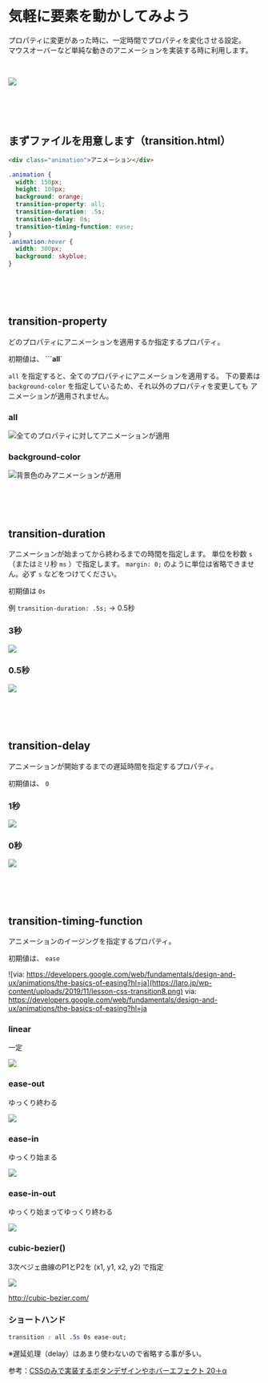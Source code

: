 # 気軽に要素を動かしてみよう


プロパティに変更があった時に、一定時間でプロパティを変化させる設定。  
マウスオーバーなど単純な動きのアニメーションを実装する時に利用します。

<br>

![](https://laro.jp/wp-content/uploads/2019/11/lesson-css-transition1.gif)

<br><br><br>

## まずファイルを用意します（transition.html）

```html
<div class="animation">アニメーション</div>
```
```css
.animation {
  width: 150px;
  height: 100px;
  background: orange;
  transition-property: all;
  transition-duration: .5s;
  transition-delay: 0s;
  transition-timing-function: ease;
}
.animation:hover {
  width: 300px;
  background: skyblue;
}
```

<br><br><br>

## transition-property

どのプロパティにアニメーションを適用するか指定するプロパティ。

初期値は、 ```**all**` 

 `all`  を指定すると、全てのプロパティにアニメーションを適用する。
下の要素は  `background-color`  を指定しているため、それ以外のプロパティを変更しても
アニメーションが適用されません。


### all

![全てのプロパティに対してアニメーションが適用](https://laro.jp/wp-content/uploads/2019/11/lesson-css-transition2.gif)


### background-color

![背景色のみアニメーションが適用](https://laro.jp/wp-content/uploads/2019/11/lesson-css-transition3.gif)

<br><br><br>

## transition-duration

アニメーションが始まってから終わるまでの時間を指定します。
単位を秒数  `s` （またはミリ秒 `ms` ）で指定します。 `margin: 0;` のように単位は省略できません。必ず  `s` などをつけてください。

初期値は  `0s` 

例 
 `transition-duration: .5s;`   → 0.5秒

### 3秒

![](https://laro.jp/wp-content/uploads/2019/11/lesson-css-transition4.gif)

### 0.5秒

![](https://laro.jp/wp-content/uploads/2019/11/lesson-css-transition5.gif)

<br><br><br>

## transition-delay

アニメーションが開始するまでの遅延時間を指定するプロパティ。

初期値は、 `0` 

### 1秒

![](https://laro.jp/wp-content/uploads/2019/11/lesson-css-transition6.gif)

### 0秒

![](https://laro.jp/wp-content/uploads/2019/11/lesson-css-transition7.gif)

<br><br><br>

## transition-timing-function

アニメーションのイージングを指定するプロパティ。

初期値は、  `ease` 


![via: https://developers.google.com/web/fundamentals/design-and-ux/animations/the-basics-of-easing?hl=ja](https://laro.jp/wp-content/uploads/2019/11/lesson-css-transition8.png)
via: https://developers.google.com/web/fundamentals/design-and-ux/animations/the-basics-of-easing?hl=ja


### linear
一定

![](https://laro.jp/wp-content/uploads/2019/11/lesson-css-transition9.gif)


### ease-out
ゆっくり終わる

![](https://laro.jp/wp-content/uploads/2019/11/lesson-css-transition10.gif)


### ease-in
ゆっくり始まる

![](https://laro.jp/wp-content/uploads/2019/11/lesson-css-transition11.gif)


### ease-in-out
ゆっくり始まってゆっくり終わる

![](https://laro.jp/wp-content/uploads/2019/11/lesson-css-transition12.gif)


### cubic-bezier()
3次ベジェ曲線のP1とP2を (x1, y1, x2, y2) で指定


![](https://laro.jp/wp-content/uploads/2019/11/lesson-css-transition13.gif)


http://cubic-bezier.com/


### ショートハンド

```css
transition : all .5s 0s ease-out;
```

※遅延処理（delay）はあまり使わないので省略する事が多い。




参考：[CSSのみで実装するボタンデザインやホバーエフェクト 20＋α](https://www.nxworld.net/tips/css-only-button-design-and-hover-effects.html)


